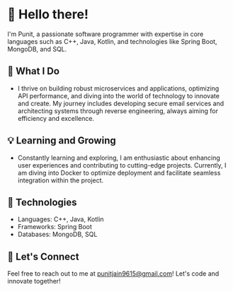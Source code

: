 # 👋 Hello there!

I'm Punit, a passionate software programmer with expertise in core languages such as C++, Java, Kotlin, and technologies like Spring Boot, MongoDB, and SQL.

## 🚀 What I Do

- I thrive on building robust microservices and applications, optimizing API performance, and diving into the world of technology to innovate and create. My journey includes developing secure email services and architecting systems through reverse engineering, always aiming for efficiency and excellence.

## 💡 Learning and Growing

- Constantly learning and exploring, I am enthusiastic about enhancing user experiences and contributing to cutting-edge projects. Currently, I am diving into Docker to optimize deployment and facilitate seamless integration within the project.

## 🔧 Technologies

- Languages: C++, Java, Kotlin
- Frameworks: Spring Boot
- Databases: MongoDB, SQL

## 🌱 Let's Connect

Feel free to reach out to me at punitjain9615@gmail.com! Let's code and innovate together!
